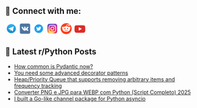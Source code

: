 ## 🔎 Connect with me:
[<img src="https://github.com/bullbesh/bullbesh/blob/main/images/Telegram.png" width="32" height="32" />](https://t.me/bullbesh)
[<img src="https://github.com/bullbesh/bullbesh/blob/main/images/VK.png" width="32" height="32" />](https://vk.com/bullbesh)
[<img src="https://github.com/bullbesh/bullbesh/blob/main/images/Twitter.png" width="32" height="32" />](https://twitter.com/bullbesh1)
[<img src="https://github.com/bullbesh/bullbesh/blob/main/images/Instagram.png" width="32" height="32" />](https://www.instagram.com/bullbesh)
[<img src="https://github.com/bullbesh/bullbesh/blob/main/images/Reddit.png" width="32" height="32" />](https://www.reddit.com/user/bullbesh)
[<img src="https://github.com/bullbesh/bullbesh/blob/main/images/YouTube.png" width="32" height="32" />](https://www.youtube.com/channel/UCtfjRs6uzgq5mfm8S06WTcg)

## 📕 Latest r/Python Posts
<!-- BLOG-POST-LIST:START -->
- [How common is Pydantic now?](https://www.reddit.com/r/Python/comments/1odk7pl/how_common_is_pydantic_now/)
- [You need some advanced decorator patterns](https://www.reddit.com/r/Python/comments/1odf3fk/you_need_some_advanced_decorator_patterns/)
- [Heap/Priority Queue that supports removing arbitrary items and frequency tracking](https://www.reddit.com/r/Python/comments/1od9sxp/heappriority_queue_that_supports_removing/)
- [Converter PNG e JPG para WEBP com Python &lpar;Script Completo&rpar; 2025](https://www.reddit.com/r/Python/comments/1od8vne/converter_png_e_jpg_para_webp_com_python_script/)
- [I built a Go-like channel package for Python asyncio](https://www.reddit.com/r/Python/comments/1od4jpv/i_built_a_golike_channel_package_for_python/)
<!-- BLOG-POST-LIST:END -->
